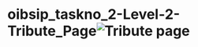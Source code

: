 # oibsip_taskno_2-Level-2-Tribute_Page![Tribute page](https://user-images.githubusercontent.com/128160849/227712390-fe038091-9824-4865-8925-53604461b05f.png)
